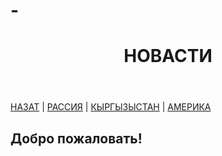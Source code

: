 # -
<head>
  <meta charset="utf-8">
 </head> 
 <body>
  <header>
    <h1>НОВАСТИ</h1>
  </header>
  <nav><a href="https://maike1230.github.io/Russiannews/">НАЗАТ</a> | <a href="2.html">РАССИЯ</a> |
       <a href="3.html">КЫРГЫЗЫСТАН</a> | <a href="4.html">АМЕРИКА</a></nav>
  <article>
    <h2>Добро пожаловать!</h2>
  </article>
 </body> 
</html>
